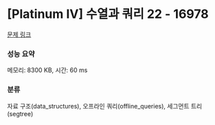 # [Platinum IV] 수열과 쿼리 22 - 16978 

[문제 링크](https://www.acmicpc.net/problem/16978) 

### 성능 요약

메모리: 8300 KB, 시간: 60 ms

### 분류

자료 구조(data_structures), 오프라인 쿼리(offline_queries), 세그먼트 트리(segtree)

